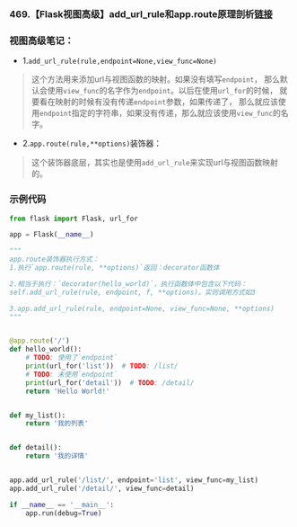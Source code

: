 ### 469.【Flask视图高级】add_url_rule和app.route原理剖析[链接](http://wangkaixiang.cn/python-flask/di-wu-zhang-ff1a-shi-tu-gao-ji/di-yi-jie-ff1a-lei-shi-tu.html)

### 视图高级笔记：
* 1.`add_url_rule(rule,endpoint=None,view_func=None)`
> 这个方法用来添加url与视图函数的映射。如果没有填写`endpoint`，
那么默认会使用`view_func`的名字作为`endpoint`。以后在使用`url_for`的时候，
就要看在映射的时候有没有传递`endpoint`参数，如果传递了，
那么就应该使用`endpoint`指定的字符串，如果没有传递，那么就应该使用`view_func`的名字。

* 2.`app.route(rule,**options)`装饰器：
> 这个装饰器底层，其实也是使用`add_url_rule`来实现url与视图函数映射的。


### 示例代码
```python
from flask import Flask, url_for

app = Flask(__name__)

"""
app.route装饰器执行方式：
1.执行`app.route(rule, **options)`返回：decorator函数体

2.相当于执行：`decorator(hello_world)`，执行函数体中包含以下代码：
self.add_url_rule(rule, endpoint, f, **options)。实则调用方式如3

3.app.add_url_rule(rule, endpoint=None, view_func=None, **options)
"""


@app.route('/')
def hello_world():
    # TODO: 使用了`endpoint`
    print(url_for('list'))  # TODO: /list/
    # TODO: 未使用`endpoint`
    print(url_for('detail'))  # TODO: /detail/
    return 'Hello World!'


def my_list():
    return '我的列表'


def detail():
    return '我的详情'


app.add_url_rule('/list/', endpoint='list', view_func=my_list)
app.add_url_rule('/detail/', view_func=detail)

if __name__ == '__main__':
    app.run(debug=True)
```